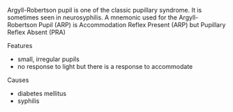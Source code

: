 Argyll\-Robertson pupil is one of the classic pupillary syndrome. It is sometimes seen in neurosyphilis. A mnemonic used for the Argyll\-Robertson Pupil (ARP) is Accommodation Reflex Present (ARP) but Pupillary Reflex Absent (PRA)  
  
Features  
* small, irregular pupils
* no response to light but there is a response to accommodate

  
Causes  
* diabetes mellitus
* syphilis
